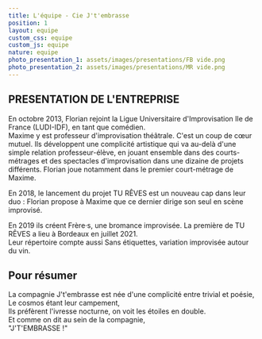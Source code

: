 ```yaml
---
title: L'équipe - Cie J't'embrasse
position: 1
layout: equipe
custom_css: equipe
custom_js: equipe
nature: equipe
photo_presentation_1: assets/images/presentations/FB vide.png
photo_presentation_2: assets/images/presentations/MR vide.png
---
```


<div id="presentation">
  <div id="presentation-content">
    <h2>PRESENTATION DE L'ENTREPRISE</h2>
    <p>
      En octobre 2013, Florian rejoint la Ligue Universitaire d'Improvisation
      Ile de France (LUDI-IDF), en tant que comédien. <br />
      Maxime y est professeur d'improvisation théâtrale. C'est un coup de cœur
      mutuel. Ils développent une complicité artistique qui va au-delà d'une
      simple relation professeur-élève, en jouant ensemble dans des
      courts-métrages et des spectacles d'improvisation dans une dizaine de
      projets différents. Florian joue notamment dans le premier court-métrage
      de Maxime.
    </p>
    <p>
      En 2018, le lancement du projet TU RÊVES est un nouveau cap dans leur duo
      : Florian propose à Maxime que ce dernier dirige son seul en scène
      improvisé.
    </p>
    <p>
      En 2019 ils créent Frère·s, une bromance improvisée. La première de TU
      RÊVES a lieu à Bordeaux en juillet 2021. <br />
      Leur répertoire compte aussi Sans étiquettes, variation improvisée autour
      du vin.
    </p>
  </div>
</div>
<div id="resumer">
  <div id="resumer-content">
    <h2 class="gros-titre gras">Pour résumer</h2>
    <p>
      La compagnie J't'embrasse est née d'une complicité entre trivial et
      poésie, <br />
      Le cosmos étant leur campement, <br />
      Ils préfèrent l'ivresse nocturne, on voit les étoiles en double.<br />
      Et comme on dit au sein de la compagnie, <br />
      <span class="gras">"J'T'EMBRASSE !"</span>
    </p>
  </div>
</div>
